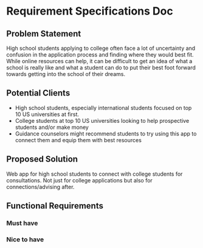 # Requirement Specifications Doc

## Problem Statement

High school students applying to college often face a lot of uncertainty and confusion 
in the application process and finding where they would best fit. While online resources can help, it can be difficult to get an idea of what a school is really like and what a student can do to put their best foot forward towards getting into the school of their dreams.

## Potential Clients

* High school students, especially international students focused on top 10 US universities at first.
* College students at top 10 US universities looking to help prospective students and/or make money
* Guidance counselors might recommend students to try using this app to connect them and equip them with best resources

## Proposed Solution

Web app for high school students to connect with college students for consultations. 
Not just for college applications but also for connections/advising after.

## Functional Requirements

### Must have

### Nice to have
